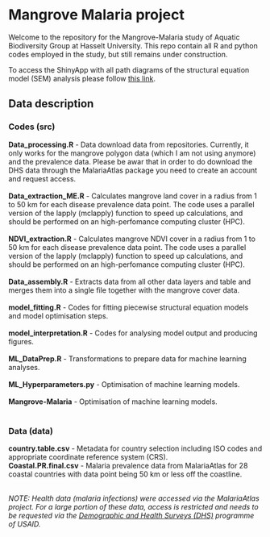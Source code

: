 # Mangrove Malaria project

Welcome to the repository for the Mangrove-Malaria study of Aquatic Biodiversity Group at Hasselt University. This repo contain all R and python codes employed in the study, but still remains under construction.

To access the ShinyApp with all path diagrams of the structural equation model (SEM) analysis please follow <a href="https://github.com/HU-AquaticBiodiversity/Mangrove-Malaria_Study/tree/main/src/Mangrove-Malaria_ShinyApp">this link</a>.

## Data description
### Codes (src)
<b>Data_processing.R</b> - Data download data from repositories. Currently, it only works for the mangrove polygon data (which I am not using anymore) and the prevalence data. Please be awar that in order to do download the DHS data through the MalariaAtlas package you need to create an account and request access.</br></br>
<b>Data_extraction_ME.R</b> - Calculates mangrove land cover in a radius from 1 to 50 km for each disease prevalence data point. The code uses a parallel version of the lapply (mclapply) function to speed up calculations, and should be performed on an high-perfomance computing cluster (HPC).</br></br>
<b>NDVI_extraction.R</b> - Calculates mangrove NDVI cover in a radius from 1 to 50 km for each disease prevalence data point. The code uses a parallel version of the lapply (mclapply) function to speed up calculations, and should be performed on an high-perfomance computing cluster (HPC).</br></br>
<b>Data_assembly.R</b> - Extracts data from all other data layers and table and merges them into a single file together with the mangrove cover data.</br></br>
<b>model_fitting.R</b> - Codes for fitting piecewise structural equation models and model optimisation steps.</br></br>
<b>model_interpretation.R</b> - Codes for analysing model output and producing figures.</br></br>
<b>ML_DataPrep.R</b> - Transformations to prepare data for machine learning analyses.</br></br>
<b>ML_Hyperparameters.py</b> - Optimisation of machine learning models.</br></br>
<b>Mangrove-Malaria</b> - Optimisation of machine learning models.</br></br>

### Data (data)
<b>country.table.csv</b> - Metadata for country selection including ISO codes and appropriate coordinate reference system (CRS).</br>
<b>Coastal.PR.final.csv</b> - Malaria prevalence data from MalariaAtlas for 28 coastal countries with data point being 50 km or less off the coastline.</br></br>

<i>NOTE: Health data (malaria infections) were accessed via the MalariaAtlas project. For a large portion of these data, access is restricted and needs to be requested via the <a href="https://www.dhsprogram.com">Demographic and Health Surveys (DHS)</a> programme of USAID.</br>

